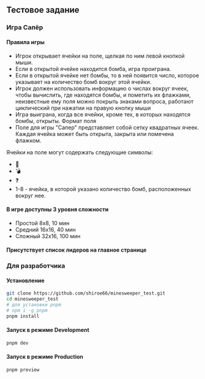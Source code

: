 ## Тестовое задание

### Игра Сапёр

#### Правила игры

- Игрок открывает ячейки на поле, щелкая по ним левой кнопкой мыши.
- Если в открытой ячейке находится бомба, игра проиграна.
- Если в открытой ячейке нет бомбы, то в ней появится число, которое указывает на количество бомб вокруг этой ячейки.
- Игрок должен использовать информацию о числах вокруг ячеек, чтобы вычислить, где находятся бомбы, и пометить их флажками, неизвестные ему поля можно покрыть знаками вопроса, работают циклический при нажатии на правую кнопку мыши
- Игра выиграна, когда все ячейки, кроме тех, в которых находятся бомбы, открыты.
  Формат поля
- Поле для игры "Сапер" представляет собой сетку квадратных ячеек. Каждая ячейка может быть открыта, закрыта или помечена флажком.

Ячейки на поле могут содержать следующие символы:

- 🚩
- 💣
- ❓
- 1-8 - ячейка, в которой указано количество бомб, расположенных вокруг нее.

#### В игре доступны 3 уровня сложности

- Простой 8x8, 10 мин
- Средний 16x16, 40 мин
- Сложный 32x16, 100 мин

#### Присутствует список лидеров на главное странице

### Для разработчика

#### Установление

```bash
git clone https://github.com/shiroe66/minesweeper_test.git
cd minesweeper_test
# для установки pnpm
# npm i -g pnpm
pnpm install
```

#### Запуск в режиме Development

```bash
pnpm dev
```

#### Запуск в режиме Production

```bash
pnpm preview
```
